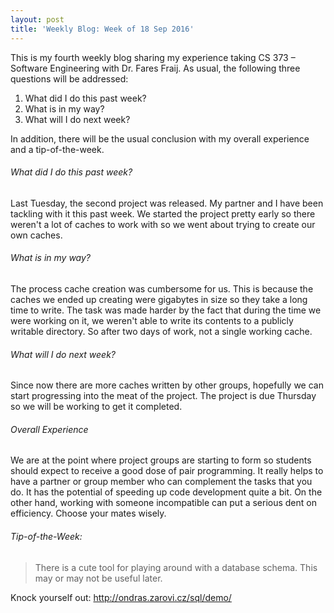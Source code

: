 ```yaml
---
layout: post
title: 'Weekly Blog: Week of 18 Sep 2016'
---
```


This is my fourth weekly blog sharing my experience taking CS 373 – Software Engineering with Dr. Fares Fraij. As usual, the following three questions will be addressed:

1. What did I do this past week?
2. What is in my way?
3. What will I do next week?

In addition, there will be the usual conclusion with my overall experience and a tip-of-the-week.

###### What did I do this past week?

Last Tuesday, the second project was released. My partner and I have been tackling with it this past week. We started the project pretty early so there weren't a lot of caches to work with so we went about trying to create our own caches.

###### What is in my way?

The process cache creation was cumbersome for us. This is because the caches we ended up creating were gigabytes in size so they take a long time to write. The task was made harder by the fact that during the time we were working on it, we weren't able to write its contents to a publicly writable directory. So after two days of work, not a single working cache.

###### What will I do next week?

Since now there are more caches written by other groups, hopefully we can start progressing into the meat of the project. The project is due Thursday so we will be working to get it completed. 

###### Overall Experience

We are at the point where project groups are starting to form so students should expect to receive  a good dose of pair programming. It really helps to have a partner or group member who can complement the tasks that you do. It has the potential of speeding up code development quite a bit. On the other hand, working with someone incompatible can put a serious dent on efficiency. Choose your mates wisely.    

###### Tip-of-the-Week: 
> There is a cute tool for playing around with a database schema. This may or may not be useful later.

Knock yourself out: <http://ondras.zarovi.cz/sql/demo/>
